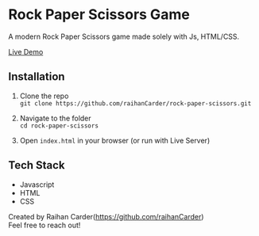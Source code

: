 # Rock Paper Scissors Game
A modern Rock Paper Scissors game made solely with Js, HTML/CSS.

[Live Demo](https://raihanCarder.github.io/rock-paper-scissors/)

## Installation

1. Clone the repo  
   `git clone https://github.com/raihanCarder/rock-paper-scissors.git`

2. Navigate to the folder  
   `cd rock-paper-scissors`

3. Open `index.html` in your browser (or run with Live Server)

## Tech Stack
- Javascript
- HTML
- CSS

Created by Raihan Carder(https://github.com/raihanCarder)  
Feel free to reach out!